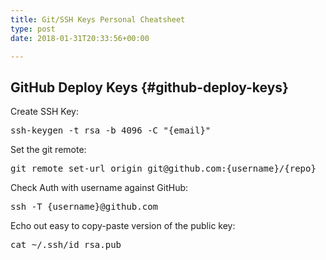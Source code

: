 ```yaml
---
title: Git/SSH Keys Personal Cheatsheet
type: post
date: 2018-01-31T20:33:56+00:00

---
```

## GitHub Deploy Keys {#github-deploy-keys}

Create SSH Key:

<pre>ssh-keygen -t rsa -b 4096 -C "{email}"</pre>

Set the git remote:

<pre>git remote set-url origin git@github.com:{username}/{repo}</pre>

Check Auth with username against GitHub:

<pre>ssh -T {username}@github.com</pre>

Echo out easy to copy-paste version of the public key:

<pre>cat ~/.ssh/id_rsa.pub</pre>
